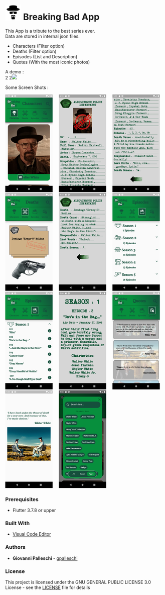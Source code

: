 <div style="flex">
<h1>
<img src="./assets/icons/bbLogo.png" alt="Breaking Bad App" style="height: 10%; width:10%;"/>
Breaking Bad App</h1>
</div>

This App is a tribute to the best series ever.  
Data are stored in internal json files.  

* Characters (Filter option)  
* Deaths (Filter option)  
* Episodes (List and Description) 
* Quotes (With the most iconic photos)

A demo :  
2
2<img src="./assets/screenshots/demo.gif" width="200" />

Some Screen Shots : 
<div style="flex">
<img src="./assets/screenshots/Screenshot_1.png" alt="character1" style="width:30%;"/>
&nbsp;
&nbsp;
<img src="./assets/screenshots/Screenshot_2.png" alt="character2" style="width:30%;"/>
&nbsp;
&nbsp;
<img src="./assets/screenshots/Screenshot_3.png" alt="character3" style="width:30%;"/>
</div>
<div style="flex">
<img src="./assets/screenshots/Screenshot_4.png" alt="death1" style="width:30%;"/>
&nbsp;
&nbsp;
<img src="./assets/screenshots/Screenshot_11.png" alt="death2" style="width:30%;"/>
&nbsp;
&nbsp;
<img src="./assets/screenshots/Screenshot_5.png" alt="episode1" style="width:30%;"/>
</div>
<div style="flex">
<img src="./assets/screenshots/Screenshot_6.png" alt="episode2" style="width:30%;"/>
&nbsp;
&nbsp;
<img src="./assets/screenshots/Screenshot_7.png" alt="episode3" style="width:30%;"/>
&nbsp;
&nbsp;
<img src="./assets/screenshots/Screenshot_8.png" alt="quote1" style="width:30%;"/>
</div>
<div style="flex">
<img src="./assets/screenshots/Screenshot_9.png" alt="quote2" style="width:30%;"/>
&nbsp;
&nbsp;
<img src="./assets/screenshots/Screenshot_10.png" alt="quote3" style="width:30%;"/>
&nbsp;
</div>



### Prerequisites  

* Flutter 3.7.8 or upper

### Built With  
* [Visual Code Editor](https://code.visualstudio.com)  

### Authors  

* **Giovanni Palleschi** - [gpalleschi](https://github.com/gpalleschi)  

### License

This project is licensed under the GNU GENERAL PUBLIC LICENSE 3.0 License - see the [LICENSE](LICENSE) file for details  
